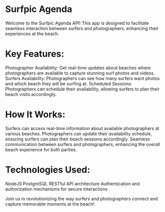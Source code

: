 # Surfpic Agenda
Welcome to the Surfpic Agenda API! This app is designed to facilitate seamless interaction between surfers and photographers, enhancing their experiences at the beach.

# Key Features:
Photographer Availability: Get real-time updates about beaches where photographers are available to capture stunning surf photos and videos.
Surfers Availability: Photographers can see how many surfers want photos and which beach they will be surfing at.
Scheduled Sessions: Photographers can schedule their availability, allowing surfers to plan their beach visits accordingly.

# How It Works:
Surfers can access real-time information about available photographers at various beaches.
Photographers can update their availability schedule, ensuring surfers can plan their beach sessions accordingly.
Seamless communication between surfers and photographers, enhancing the overall beach experience for both parties.

# Technologies Used:
NodeJS
PostgreSQL
RESTful API architecture
Authentication and authorization mechanisms for secure interactions

Join us in revolutionizing the way surfers and photographers connect and capture memorable moments at the beach! 
